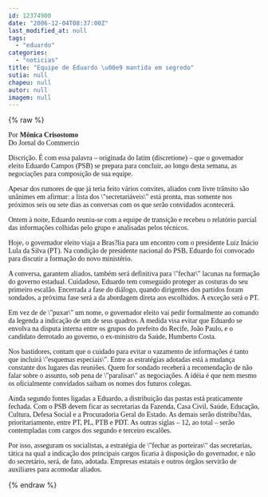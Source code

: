 ```yaml
---
id: 12374900
date: "2006-12-04T08:37:00Z"
last_modified_at: null
tags:
  - "eduardo"
categories:
  - "noticias"
title: "Equipe de Eduardo \u00e9 mantida em segredo"
sutia: null
chapeu: null
autor: null
imagem: null
---
```

{% raw %}
<p><P><FONT face=Verdana>Por<STRONG> Mônica Crisostomo<BR></STRONG>Do Jornal do Commercio<BR></FONT></P></p>
<p><P><FONT face=Verdana>Discrição. É com essa palavra – originada do latim (discretione) – que o governador eleito Eduardo Campos (PSB) se prepara para concluir, ao longo desta semana, as negociações para composição de sua equipe. </FONT></P></p>
<p><P><FONT face=Verdana>Apesar dos rumores de que já teria feito vários convites, aliados com livre trânsito são unânimes em afirmar: a lista dos \"secretariáveis\" está pronta, mas somente nos próximos seis ou sete dias as conversas com os que serão convidados acontecerá. </FONT></P></p>
<p><P><FONT face=Verdana>Ontem à noite, Eduardo reuniu-se com a equipe de transição e recebeu o relatório parcial das informações colhidas pelo grupo e analisadas pelos técnicos. </FONT></P></p>
<p><P><FONT face=Verdana>Hoje, o governador eleito viaja a Bras?lia para um encontro com o presidente Luiz Inácio Lula da Silva (PT). Na condição de presidente nacional do PSB, Eduardo foi convocado para discutir a formação do novo ministério. </FONT></P></p>
<p><P><FONT face=Verdana>A conversa, garantem aliados, também será definitiva para \"fechar\" lacunas na formação do governo estadual. Cuidadoso, Eduardo tem conseguido proteger as costuras do seu primeiro escalão. Encerrada a fase do diálogo, quando dirigentes dos partidos foram sondados, a próxima fase será a da abordagem direta aos escolhidos. A exceção será o PT. </FONT></P></p>
<p><P><FONT face=Verdana>Em vez de de \"puxar\" um nome, o governador eleito vai pedir formalmente ao comando da legenda a indicação de um de seus quadros. A medida visa evitar que Eduardo se envolva na disputa interna entre os grupos do prefeito do Recife, João Paulo, e o candidato derrotado ao governo, o ex-ministro da Saúde, Humberto Costa. </FONT></P></p>
<p><P><FONT face=Verdana>Nos bastidores, contam que o cuidado para evitar o vazamento de informações é tanto que incluirá \"esquemas especiais\". Entre as estratégias adotadas está a mudança constante dos lugares das reuniões. Quem for sondado receberá a recomendação de não falar sobre o assunto, sob pena de \"paralisar\" as negociações. A idéia é que nem mesmo os oficialmente convidados saibam os nomes dos futuros colegas. </FONT></P></p>
<p><P><FONT face=Verdana>Ainda segundo fontes ligadas a Eduardo, a distribuição das pastas está praticamente fechada. Com o PSB devem ficar as secretarias da Fazenda, Casa Civil, Saúde, Educação, Cultura, Defesa Social e a Procuradoria Geral do Estado. As demais serão distribu?das, prioritariamente, entre PT, PL, PTB e PDT. As outras siglas – 12, ao total – serão contempladas com cargos dos segundo e terceiro escalões. </FONT></P></p>
<p><P><FONT face=Verdana>Por isso, asseguram os socialistas, a estratégia de \"fechar as porteiras\" das secretarias, tática na qual a indicação dos principais cargos ficaria à disposição do governador, e não do secretário, será, de fato, adotada. Empresas estatais e outros órgãos servirão de auxiliares para acomodar aliados. </FONT></P> </p>
{% endraw %}